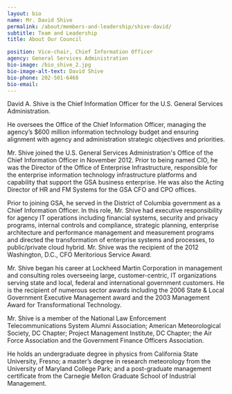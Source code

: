 ```yaml
---
layout: bio
name: Mr. David Shive
permalink: /about/members-and-leadership/shive-david/
subtitle: Team and Leadership
title: About Our Council

position: Vice-chair, Chief Information Officer
agency: General Services Administration
bio-image: /bio_shive_2.jpg
bio-image-alt-text: David Shive
bio-phone: 202-501-6468
bio-email:
---
```

David A. Shive is the Chief Information Officer for the U.S. General Services Administration.

He oversees the Office of the Chief Information Officer, managing the agency’s $600 million information technology budget and ensuring alignment with agency and administration strategic objectives and priorities.

Mr. Shive joined the U.S. General Services Administration's Office of the Chief Information Officer in November 2012. Prior to being named CIO, he was the Director of the Office of Enterprise Infrastructure, responsible for the enterprise information technology infrastructure platforms and capability that support the GSA business enterprise. He was also the Acting Director of HR and FM Systems for the GSA CFO and CPO offices.

Prior to joining GSA, he served in the District of Columbia government as a Chief Information Officer. In this role, Mr. Shive had executive responsibility for agency IT operations including financial systems, security and privacy programs, internal controls and compliance, strategic planning, enterprise architecture and performance management and measurement programs and directed the transformation of enterprise systems and processes, to public/private cloud hybrid. Mr. Shive was the recipient of the 2012 Washington, D.C., CFO Meritorious Service Award.

Mr. Shive began his career at Lockheed Martin Corporation in management and consulting roles overseeing large, customer-centric, IT organizations serving state and local, federal and international government customers. He is the recipient of numerous sector awards including the 2006 State & Local Government Executive Management award and the 2003 Management Award for Transformational Technology.

Mr. Shive is a member of the National Law Enforcement Telecommunications System Alumni Association; American Meteorological Society, DC Chapter; Project Management Institute, DC Chapter; the Air Force Association and the Government Finance Officers Association.

He holds an undergraduate degree in physics from California State University, Fresno; a master’s degree in research meteorology from the University of Maryland College Park; and a post-graduate management certificate from the Carnegie Mellon Graduate School of Industrial Management.
